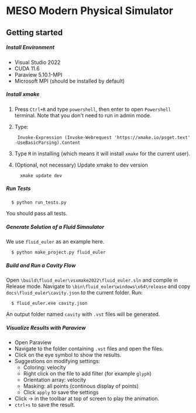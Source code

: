 # MESO Modern Physical Simulator

## Getting started

##### Install Environment
- Visual Studio 2022
- CUDA 11.6
- Paraview 5.10.1-MPI
- Microsoft MPI (should be installed by default)

##### Install xmake

1. Press `Ctrl+R` and type `powershell`, then enter to open `Powershell` terminal. Note that you don't need to run in admin mode.
2. Type:

        Invoke-Expression (Invoke-Webrequest 'https://xmake.io/psget.text' -UseBasicParsing).Content
3. Type `M` in installing (which means it will install `xmake` for the current user).
4. (Optional, not necessary) Update xmake to dev version

         xmake update dev

##### Run Tests

      $ python run_tests.py


You should pass all tests.

##### Generate Solution of a Fluid Simnulator
We use `fluid_euler` as an example here.

      $ python make_project.py fluid_euler

##### Build and Run a Cavity Flow
Open `\build\fluid_euler\vsxmake2022\fluid_euler.sln` and compile in Release mode.
Navigate to `\bin\fluid_euler\windows\x64\release` and copy `docs\fluid_euler\cavity.json`  to the current folder. Run:

      $ fluid_euler.exe cavity.json

An output folder named `cavity` with `.vst` files will be generated.

##### Visualize Results with Paraview
- Open Paraview
- Navigate to the folder containing `.vst` files and open the files.
- Click on the eye symbol to show the results.
- Suggestions on modifying settings:
  -  Coloring: velocity
  - Right click on the file to add filter (for example `glyph`)
  - Orientation array: velocity
  - Masking: all points (continous display of points)
  - Click `apply` to save the settings
- Click &rarr; in the toolbar at top of screen to play the animation.
- `ctrl+s` to save the result.
